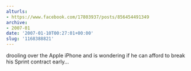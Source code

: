 ```yaml
---
alturls:
- https://www.facebook.com/17803937/posts/856454491349
archive:
- 2007-01
date: '2007-01-10T00:27:01+00:00'
slug: '1168388821'
---
```


drooling over the Apple iPhone and is wondering if he can afford to break his Sprint contract early...

